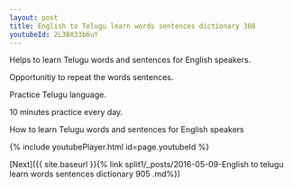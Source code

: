 ```yaml
---
layout: post
title: English to Telugu learn words sentences dictionary 308 
youtubeId: 2L3BX33b6uY
---
```

 
 
Helps to learn Telugu words and sentences for English speakers.

Opportunitiy to repeat the words sentences. 

Practice Telugu language. 
 
10 minutes practice every day. 
 
How to learn Telugu words and sentences for English speakers 
 
{% include youtubePlayer.html id=page.youtubeId %}
 
 
[Next]({{ site.baseurl }}{% link  split1/_posts/2016-05-09-English to telugu learn words sentences dictionary 905 .md%})
 

